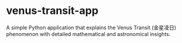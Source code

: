 # venus-transit-app
A simple Python application that explains the Venus Transit (金星凌日) phenomenon with detailed mathematical and astronomical insights.
